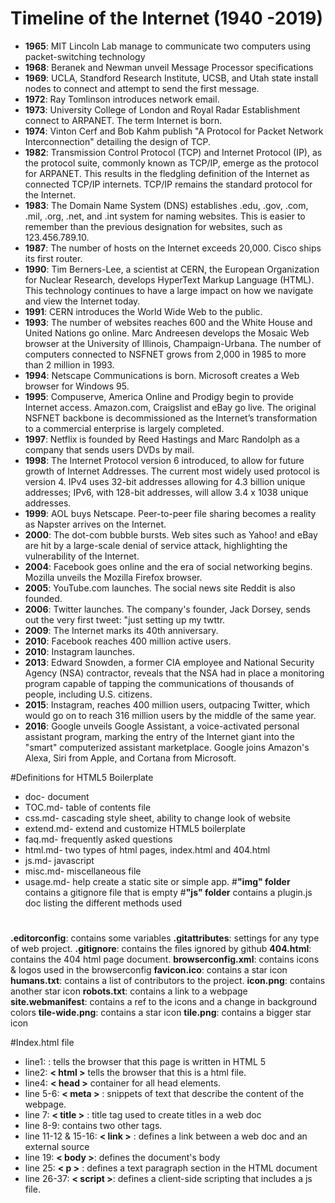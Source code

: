 # Timeline of the Internet (1940 -2019)

* **1965**: MIT Lincoln Lab manage to communicate two computers using packet-switching technology
* **1968**: Beranek and Newman unveil Message Processor specifications
* **1969**: UCLA, Standford Research Institute, UCSB, and Utah state install nodes to connect and attempt to send the first message.
* **1972**: Ray Tomlinson introduces network email.
* **1973**: University College of London and Royal Radar Establishment connect to ARPANET. The term Internet is born.
* **1974**: Vinton Cerf and Bob Kahm publish "A Protocol for Packet Network Interconnection" detailing the design of TCP.
* **1982**: Transmission Control Protocol (TCP) and Internet Protocol (IP), as the protocol suite, commonly known as TCP/IP, emerge as the protocol for ARPANET. This results in the fledgling definition of the Internet as connected TCP/IP internets. TCP/IP remains the standard protocol for the Internet.
* **1983**: The Domain Name System (DNS) establishes  .edu, .gov, .com, .mil, .org, .net, and .int system for naming websites. This is easier to remember than the previous designation for websites, such as 123.456.789.10.
* **1987**: The number of hosts on the Internet exceeds 20,000. Cisco ships its first router.
* **1990**: Tim Berners-Lee, a scientist at CERN, the European Organization for Nuclear Research, develops HyperText Markup Language (HTML). This technology continues to have a large impact on how we navigate and view the Internet today.
* **1991**: CERN introduces the World Wide Web to the public.
* **1993**: The number of websites reaches 600 and the White House and United Nations go online. Marc Andreesen develops the Mosaic Web browser at the University of Illinois, Champaign-Urbana. The number of computers connected to NSFNET grows from 2,000 in 1985 to more than 2 million in 1993.
* **1994**: Netscape Communications is born. Microsoft creates a Web browser for Windows 95.
* **1995**: Compuserve, America Online and Prodigy begin to provide Internet access. Amazon.com, Craigslist and eBay go live. The original NSFNET backbone is decommissioned as the Internet’s transformation to a commercial enterprise is largely completed.
* **1997**: Netflix is founded by Reed Hastings and Marc Randolph as a company that sends users DVDs by mail.
* **1998**: The Internet Protocol version 6 introduced, to allow for future growth of Internet Addresses. The current most widely used protocol is version 4. IPv4 uses 32-bit addresses allowing for 4.3 billion unique addresses; IPv6, with 128-bit addresses, will allow 3.4 x 1038 unique addresses.
* **1999**: AOL buys Netscape. Peer-to-peer file sharing becomes a reality as Napster arrives on the Internet.
* **2000**: The dot-com bubble bursts. Web sites such as Yahoo! and eBay are hit by a large-scale denial of service attack, highlighting the vulnerability of the Internet.
* **2004**: Facebook goes online and the era of social networking begins. Mozilla unveils the Mozilla Firefox browser.
* **2005**: YouTube.com launches. The social news site Reddit is also founded. 
* **2006**: Twitter launches. The company's founder, Jack Dorsey, sends out the very first tweet: "just setting up my twttr.
* **2009**: The Internet marks its 40th anniversary.
* **2010**: Facebook reaches 400 million active users.
* **2010**: Instagram launches.
* **2013**: Edward Snowden, a former CIA employee and National Security Agency (NSA) contractor, reveals that the NSA had in place a monitoring program capable of tapping the communications of thousands of people, including U.S. citizens.
* **2015**: Instagram, reaches 400 million users, outpacing Twitter, which would go on to reach 316 million users by the middle of the same year.
* **2016**: Google unveils Google Assistant, a voice-activated personal assistant program, marking the entry of the Internet giant into the "smart" computerized assistant marketplace. Google joins Amazon's Alexa, Siri from Apple, and Cortana from Microsoft.

#Definitions for HTML5 Boilerplate
* doc- document
* TOC.md- table of contents file
* css.md- cascading style sheet, ability to change look of website
* extend.md- extend and customize HTML5 boilerplate
* faq.md- frequently asked questions
* html.md- two types of html pages, index.html and 404.html
* js.md- javascript
* misc.md- miscellaneous file
* usage.md- help create a static site or simple app. 
#**"img" folder**
contains a gitignore file that is empty
#**"js" folder**
contains a plugin.js doc listing the different methods used
#
**.editorconfig**: contains some variables
**.gitattributes**: settings for any type of web project.
**.gitignore**: contains the files ignored by github
**404.html**: contains the 404 html page document. 
**browserconfig.xml**: contains icons & logos used in the browserconfig
**favicon.ico**: contains a star icon
**humans.txt**: contains a list of contributors to the project.
**icon.png**: contains another star icon
**robots.txt**: contains a link to a webpage
**site.webmanifest**: contains a ref to the icons and a change in background colors
**tile-wide.png**: contains a star icon
**tile.png**: contains a bigger star icon

#Index.html file
* line1: **<!DOCTYPE html>**:  tells the browser that this page is written in HTML 5
* line2: **< html >** tells the browser that this is a html file.
* line4: **< head >** container for all head elements.
* line 5-6: **< meta >** : snippets of text that describe the content of the webpage.
* line 7: **< title >** : title tag used to create titles in a web doc
* line 8-9: contains two other <meta> tags.
* line 11-12 & 15-16: **< link >** : defines a link between a web doc and an external source
* line 19: **< body >**: defines the document's body
* line 25: **< p >** : defines a text paragraph section in the HTML document
* line 26-37: **< script >**: defines a client-side scripting that includes a js file.




